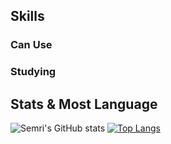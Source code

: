 ## Skills
### Can Use


### Studying


## Stats & Most Language
![Semri's GitHub stats](https://github-readme-stats.vercel.app/api?username=woogyeong45&show_icons=true&theme=graywhite) [![Top Langs](https://github-readme-stats.vercel.app/api/top-langs/?username=woogyeong45&layout=compact)](https://github.com/woogyeong45/github-readme-stats)
